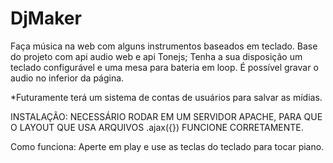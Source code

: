# DjMaker
Faça música na web com alguns instrumentos baseados em teclado.
Base do projeto com api audio web e api Tonejs;
Tenha a sua disposição um teclado configurável e uma mesa para bateria em loop.
É possível gravar o audio no inferior da página.

*Futuramente terá um sistema de contas de usuários para salvar as mídias.


INSTALAÇÃO: NECESSÁRIO RODAR EM UM SERVIDOR APACHE, PARA QUE O LAYOUT QUE USA ARQUIVOS .ajax({}) FUNCIONE CORRETAMENTE.

Como funciona: Aperte em play e use as teclas do teclado para tocar piano.
